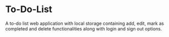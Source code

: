 # To-Do-List
A to-do list web application with local storage containing add, edit, mark as completed and delete functionalities along with login and sign out options.
